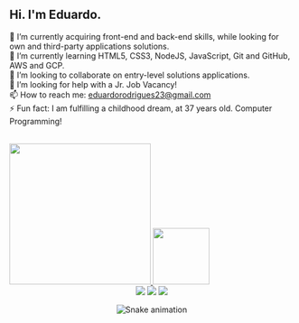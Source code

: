 ## Hi. I'm Eduardo.

🔭 I’m currently acquiring front-end and back-end skills, while looking for own and third-party applications solutions.<br>
🌱 I’m currently learning HTML5, CSS3, NodeJS, JavaScript, Git and GitHub, AWS and GCP.<br>
👯 I’m looking to collaborate on entry-level solutions applications.<br>
🤔 I’m looking for help with a Jr. Job Vacancy!<br>
📫 How to reach me: eduardorodrigues23@gmail.com<br>
⚡ Fun fact: I am fulfilling a childhood dream, at 37 years old. Computer Programming!<br><br>

<div align="left">
  <a href="https://github.com/EduhRodrigues">
  <img height="250em" src="https://github-readme-stats.vercel.app/api?username=EduhRodrigues&show_icons=true&theme=algolia&include_all_commits=true&count_private=true"/>
  <img height="100em" src="https://github-readme-stats.vercel.app/api/top-langs/?username=EduhRodrigues&layout=compact&langs_count=7&theme=algolia"/>
</div>
  
  <div align="center"> 
   <a href="https://www.linkedin.com/in/eduardo-rodrigues-2b9462229" target="_blank"><img src="https://img.shields.io/badge/-LinkedIn-%230077B5?style=for-the-badge&logo=linkedin&logoColor=white" target="_blank"></a> 
   <a href = "mailto:eduardorodrigues23@gmail.com"><img src="https://img.shields.io/badge/-Gmail-%23333?style=for-the-badge&logo=gmail&logoColor=white" target="_blank"></a>
   <a href="https://instagram.com/jeduh_rodrigues" target="_blank"><img src="https://img.shields.io/badge/-Instagram-%23E4405F?style=for-the-badge&logo=instagram&logoColor=white" target="_blank"></a>
  
 
  ![Snake animation](https://github.com/EduhRodrigues/EduhRodrigues/blob/output/github-contribution-grid-snake.svg)
 
</div>


